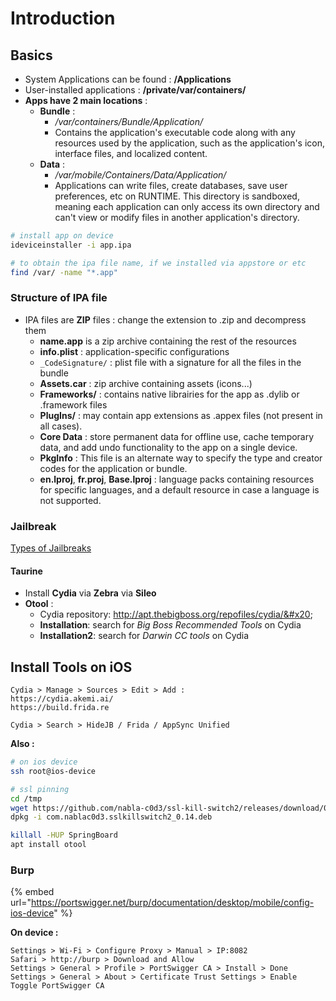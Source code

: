# Introduction

## Basics

* System Applications can be found : **/Applications**
* User-installed applications : **/private/var/containers/**
* **Apps have 2 main locations** :
  * **Bundle** :
    * _/var/containers/Bundle/Application/_
    * Contains the application's executable code along with any resources used by the application, such as the application's icon, interface files, and localized content.
  * **Data** :
    * _/var/mobile/Containers/Data/Application/_
    * Applications can write files, create databases, save user preferences, etc on RUNTIME. This directory is sandboxed, meaning each application can only access its own directory and can't view or modify files in another application's directory.

```bash
# install app on device
ideviceinstaller -i app.ipa

# to obtain the ipa file name, if we installed via appstore or etc
find /var/ -name "*.app"
```

### Structure of IPA file

* IPA files are **ZIP** files : change the extension to .zip and decompress them
  * **name.app** is a zip archive containing the rest of the resources
  * **info.plist** : application-specific configurations
  * `_CodeSignature/` : plist file with a signature for all the files in the bundle
  * **Assets.car** : zip archive containing assets (icons...)
  * **Frameworks/** : contains native librairies for the app as .dylib or .framework files
  * **PlugIns/** : may contain app extensions as .appex files (not present in all cases).
  * **Core Data** : store permanent data for offline use, cache temporary data, and add undo functionality to the app on a single device.
  * **PkgInfo** : This file is an alternate way to specify the type and creator codes for the application or bundle.
  * **en.lproj**, **fr.proj**, **Base.lproj** : language packs containing resources for specific languages, and a default resource in case a language is not supported.

### Jailbreak

[Types of Jailbreaks](./#jailbreak)

#### Taurine

* Install **Cydia** via **Zebra** via **Sileo**
* **Otool** :&#x20;
  * Cydia repository: http://apt.thebigboss.org/repofiles/cydia/&#x20;
  * **Installation**: search for _Big Boss Recommended Tools_ on Cydia&#x20;
  * **Installation2**: search for _Darwin CC tools_ on Cydia

## Install Tools on iOS

```
Cydia > Manage > Sources > Edit > Add : 
https://cydia.akemi.ai/ 
https://build.frida.re

Cydia > Search > HideJB / Frida / AppSync Unified
```

**Also :**

```bash
# on ios device
ssh root@ios-device

# ssl pinning
cd /tmp
wget https://github.com/nabla-c0d3/ssl-kill-switch2/releases/download/0.14/com.nablac0d3.sslkillswitch2_0.14.deb .
dpkg -i com.nablac0d3.sslkillswitch2_0.14.deb

killall -HUP SpringBoard
apt install otool
```

### Burp

{% embed url="https://portswigger.net/burp/documentation/desktop/mobile/config-ios-device" %}

**On device :**&#x20;

```
Settings > Wi-Fi > Configure Proxy > Manual > IP:8082 
Safari > http://burp > Download and Allow 
Settings > General > Profile > PortSwigger CA > Install > Done 
Settings > General > About > Certificate Trust Settings > Enable Toggle PortSwigger CA
```
